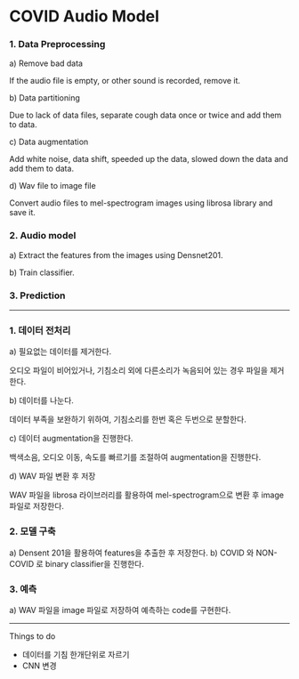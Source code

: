 # COVID Audio Model
### 1. Data Preprocessing 
a) Remove bad data

If the audio file is empty, or other sound is recorded, remove it.

b) Data partitioning

Due to lack of data files, separate cough data once or twice and add them to data.

c) Data augmentation

Add white noise, data shift, speeded up the data, slowed down the data and add them to data.

d) Wav file to image file

Convert audio files to mel-spectrogram images using librosa library and save it. 

### 2. Audio model
a) Extract the features from the images using Densnet201.

b) Train classifier.

### 3. Prediction 

----------

### 1. 데이터 전처리 
a) 필요없는 데이터를 제거한다.

오디오 파일이 비어있거나, 기침소리 외에 다른소리가 녹음되어 있는 경우 파일을 제거한다. 

b) 데이터를 나눈다.

데이터 부족을 보완하기 위하여, 기침소리를 한번 혹은 두번으로 분할한다. 

c) 데이터 augmentation을 진행한다. 

백색소음, 오디오 이동, 속도를 빠르기를 조절하여 augmentation을 진행한다. 

d) WAV 파일 변환 후 저장

WAV 파일을 librosa 라이브러리를 활용하여 mel-spectrogram으로 변환 후 image 파일로 저장한다. 

### 2. 모델 구축
a) Densent 201을 활용하여 features을 추출한 후 저장한다. 
b) COVID 와 NON-COVID 로 binary classifier을 진행한다. 

### 3. 예측 
a) WAV 파일을 image 파일로 저장하여 예측하는 code를 구현한다. 

--------------

Things to do
- 데이터를 기침 한개단위로 자르기
- CNN 변경
  
